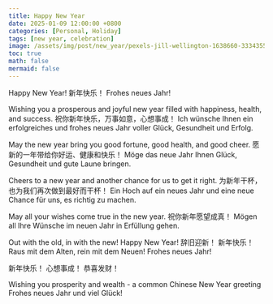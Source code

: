 ```yaml
---
title: Happy New Year
date: 2025-01-09 12:00:00 +0800
categories: [Personal, Holiday]
tags: [new year, celebration]
image: /assets/img/post/new_year/pexels-jill-wellington-1638660-3334355.jpg
toc: true
math: false
mermaid: false
---
```


Happy New Year!
新年快乐！
Frohes neues Jahr!

Wishing you a prosperous and joyful new year filled with happiness, health, and success.
祝你新年快乐，万事如意，心想事成！
Ich wünsche Ihnen ein erfolgreiches und frohes neues Jahr voller Glück, Gesundheit und Erfolg.

May the new year bring you good fortune, good health, and good cheer.
愿新的一年带给你好运、健康和快乐！
Möge das neue Jahr Ihnen Glück, Gesundheit und gute Laune bringen.

Cheers to a new year and another chance for us to get it right.
为新年干杯，也为我们再次做到最好而干杯！
Ein Hoch auf ein neues Jahr und eine neue Chance für uns, es richtig zu machen.

May all your wishes come true in the new year.
祝你新年愿望成真！
Mögen all Ihre Wünsche im neuen Jahr in Erfüllung gehen.

Out with the old, in with the new!
Happy New Year!
辞旧迎新！
新年快乐！
Raus mit dem Alten, rein mit dem Neuen!
Frohes neues Jahr!

新年快乐！
心想事成！
恭喜发财！ 

Wishing you prosperity and wealth - a common Chinese New Year greeting
Frohes neues Jahr und viel Glück!

